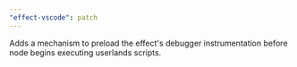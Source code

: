 ```yaml
---
"effect-vscode": patch
---
```


Adds a mechanism to preload the effect's debugger instrumentation before node begins executing userlands scripts.
